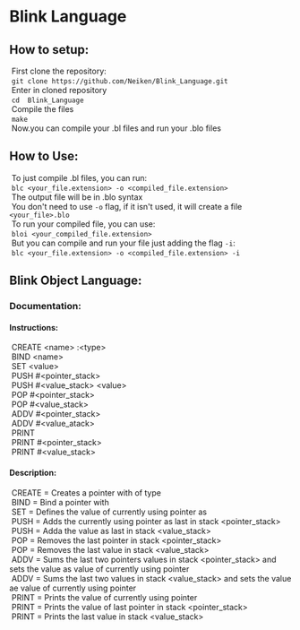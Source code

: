 # Blink Language

## How to setup:
&nbsp;First clone the repository:<br/>
&nbsp;```git clone https://github.com/Neiken/Blink_Language.git``` <br/>
&nbsp;Enter in cloned repository <br/>
&nbsp;```cd  Blink_Language``` <br/>
&nbsp;Compile the files <br/>
&nbsp;```make``` <br/>
&nbsp;Now.you can compile your .bl files and run your .blo files <br/>

## How to Use:
&nbsp;To just compile .bl files, you can run:<br/>
&nbsp;```blc <your_file.extension> -o <compiled_file.extension>``` <br/>
&nbsp;The output file will be in .blo syntax <br/>
&nbsp;You don't need to use ```-o``` flag, if it isn't used, it will create a file ```<your_file>.blo``` <br/>
&nbsp;To run your compiled file, you can use: <br/>
&nbsp;```bloi <your_compiled_file.extension>``` <br/>
&nbsp;But you can compile and run your file just adding the flag ```-i```: <br/>
&nbsp;```blc <your_file.extension> -o <compiled_file.extension> -i``` <br/>

## Blink Object Language:
### Documentation:
#### Instructions:
&nbsp;CREATE \<name\>        :\<type\>           <br/>
&nbsp;BIND   \<name\>                            <br/>
&nbsp;SET    \<value\>                           <br/>
&nbsp;PUSH   #<pointer_stack>                    <br/>
&nbsp;PUSH   #<value_stack>   \<value\>          <br/>
&nbsp;POP    #<pointer_stack>                    <br/>
&nbsp;POP    #<value_stack>                      <br/>
&nbsp;ADDV   #<pointer_stack>                    <br/>
&nbsp;ADDV   #<value_atack>                      <br/>
&nbsp;PRINT                                      <br/>
&nbsp;PRINT  #<pointer_stack>                    <br/>
&nbsp;PRINT  #<value_stack>                      <br/>

#### Description:
&nbsp;CREATE = Creates a pointer with <name> of type <type>                                                                      <br/>
&nbsp;BIND   = Bind a pointer with <name>                                                                                        <br/>
&nbsp;SET    = Defines the value of currently using pointer as <value>                                                           <br/>
&nbsp;PUSH   = Adds the currently using pointer as last in stack <pointer_stack>                                                 <br/>
&nbsp;PUSH   = Adda the value <value> as last in stack <value_stack>                                                             <br/>
&nbsp;POP    = Removes the last pointer in stack <pointer_stack>                                                                 <br/>
&nbsp;POP    = Removes the last value in stack <value_stack>                                                                     <br/>
&nbsp;ADDV   = Sums the last two pointers values in stack <pointer_stack> and sets the value as value of currently using pointer <br/>
&nbsp;ADDV   = Sums the last two values in stack <value_stack> and sets the value ae value of currently using pointer            <br/>
&nbsp;PRINT  = Prints the value of currently using pointer                                                                       <br/>
&nbsp;PRINT  = Prints the value of last pointer in stack <pointer_stack>                                                         <br/>
&nbsp;PRINT  = Prints the last value in stack <value_stack>                                                                      <br/>
